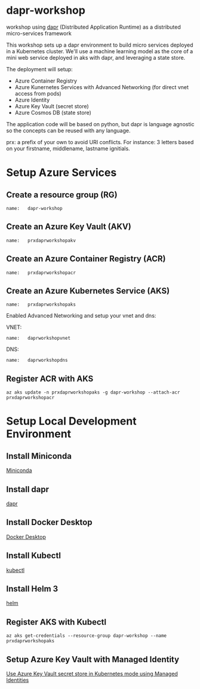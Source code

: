 # dapr-workshop

workshop using [dapr](https://dapr.io) (Distributed Application Runtime) as a distributed micro-services framework

This workshop sets up a dapr environment to build micro services deployed in a Kubernetes cluster. We'll use a machine learning model as the core of a mini web service deployed in aks with dapr, and leveraging a state store.

The deployment will setup:
- Azure Container Registry
- Azure Kunernetes Services with Advanced Networking (for direct vnet access from pods)
- Azure Identity
- Azure Key Vault (secret store)
- Azure Cosmos DB (state store)

The application code will be based on python, but dapr is language agnostic so the concepts can be reused with any language.

prx: a prefix of your own to avoid URI conflicts. For instance: 3 letters based on your firstname, middlename, lastname ignitials.

# Setup Azure Services

## Create a resource group (RG)

    name:   dapr-workshop

## Create an Azure Key Vault (AKV)

    name:   prxdaprworkshopakv

## Create an Azure Container Registry (ACR)

    name:   prxdaprworkshopacr

## Create an Azure Kubernetes Service (AKS)

    name:   prxdaprworkshopaks

Enabled Advanced Networking and setup your vnet and dns:

VNET:

    name:   daprworkshopvnet

DNS:

    name:   daprworkshopdns

## Register ACR with AKS

    az aks update -n prxdaprworkshopaks -g dapr-workshop --attach-acr prxdaprworkshopacr

# Setup Local Development Environment

## Install Miniconda

[Miniconda](https://docs.conda.io/en/latest/miniconda.html)

## Install dapr

[dapr](https://dapr.io/)

## Install Docker Desktop

[Docker Desktop](https://www.docker.com/products/docker-desktops)

## Install Kubectl

[kubectl](https://kubernetes.io/docs/tasks/tools/install-kubectl/)

## Install Helm 3

[helm](https://helm.sh/docs/intro/install/)

## Register AKS with Kubectl

    az aks get-credentials --resource-group dapr-workshop --name prxdaprworkshopaks

## Setup Azure Key Vault with Managed Identity

[Use Azure Key Vault secret store in Kubernetes mode using Managed Identities](https://github.com/dapr/docs/blob/master/howto/setup-secret-store/azure-keyvault-managed-identity.md)